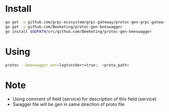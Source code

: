 # Install
```sh
go get -u github.com/grpc-ecosystem/grpc-gateway/protoc-gen-grpc-gateway
go get -u github.com/Beeketing/protoc-gen-beeswagger
go install $GOPATH/src/github.com/Beeketing/protoc-gen-beeswagger
```

# Using 
```sh
protoc --beeswagger_out=logtostderr=true:. <proto_path>
```

# Note
- Using comment of field (service) for description of this field (service)
- Swagger file will be gen in same direction of proto file